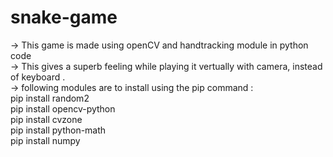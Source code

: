 # snake-game
-> This game is made using openCV and handtracking module in python code                                                                                                 
-> This gives a superb feeling while playing it vertually with camera, instead of keyboard .                                                                             
-> following modules are to install using the pip command :                                                                                                               
   pip install random2                                                                                                                                                   
   pip install opencv-python                                                                                                                                             
   pip install cvzone                                                                                                                                                     
   pip install python-math                                                                                                                                               
   pip install numpy

